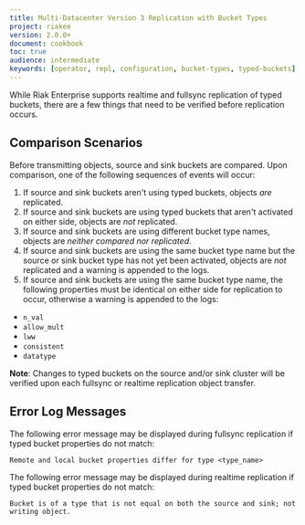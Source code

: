 ```yaml
---
title: Multi-Datacenter Version 3 Replication with Bucket Types
project: riakee
version: 2.0.0+
document: cookbook
toc: true
audience: intermediate
keywords: [operator, repl, configuration, bucket-types, typed-buckets]
---
```


While Riak Enterprise supports realtime and fullsync replication of typed buckets, there are a few things that need to be verified before replication occurs.

## Comparison Scenarios

Before transmitting objects, source and sink buckets are compared. Upon comparison, one of the following sequences of events will occur:

1. If source and sink buckets aren't using typed buckets, objects _are_ replicated.
2. If source and sink buckets are using typed buckets that aren't activated on either side, objects are _not_ replicated.
3. If source and sink buckets are using different bucket type names, objects are _neither compared nor replicated_.
4. If source and sink buckets are using the same bucket type name but the source or sink bucket type has not yet been activated, objects are _not_ replicated and a warning is appended to the logs.
5. If source and sink buckets are using the same bucket type name, the following properties must be identical on either side for replication to occur, otherwise a warning is appended to the logs:

* `n_val`
* `allow_mult`
* `lww`
* `consistent`
* `datatype`
  
**Note**: Changes to typed buckets on the source and/or sink cluster will be verified upon each fullsync or realtime replication object transfer.

## Error Log Messages

The following error message may be displayed during fullsync replication if typed bucket properties do not match:
<!-- TODO: THE FOLLOWING MAY CHANGE BEFORE THE 2.0 RELEASE -->

```log
Remote and local bucket properties differ for type <type_name>
```

The following error message may be displayed during realtime replication if typed bucket properties do not match:
<!-- TODO: THE FOLLOWING MAY CHANGE BEFORE THE 2.0 RELEASE -->

```log
Bucket is of a type that is not equal on both the source and sink; not writing object.
```

